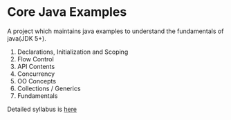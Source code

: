 # Core Java Examples #


A project which maintains java examples to understand the fundamentals of java(JDK 5+).

  1. Declarations, Initialization and Scoping
  1. Flow Control
  1. API Contents
  1. Concurrency
  1. OO Concepts
  1. Collections / Generics
  1. Fundamentals

Detailed syllabus is [here](http://code.google.com/p/core-java-examples/wiki/Syllabus?ts=1315844964&updated=Syllabus)